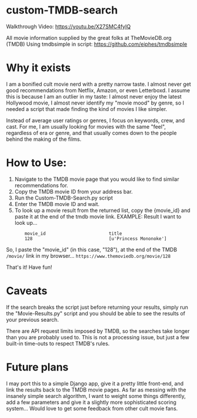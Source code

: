 # custom-TMDB-search

Walkthrough Video: https://youtu.be/X27SMC4fyIQ

All movie information supplied by the great folks at TheMovieDB.org (TMDB)
Using tmdbsimple in script:
https://github.com/eiphes/tmdbsimple

# Why it exists
I am a bonified cult movie nerd with a pretty narrow taste. I almost never get good recommendations from Netflix, Amazon, or even Letterboxd. I assume this is because I am an outlier in my taste: I almost never enjoy the latest Hollywood movie, I almost never identify my "movie mood" by genre, so I needed a script that made finding the kind of movies I like simpler.

Instead of average user ratings or genres, I focus on keywords, crew, and cast. For me, I am usually looking for movies with the same "feel", regardless of era or genre, and that usually comes down to the people behind the making of the films.

# How to Use:
1. Navigate to the TMDB movie page that you would like to find similar recommendations for.
2. Copy the TMDB movie ID from your address bar.
3. Run the Custom-TMDB-Search.py script
4. Enter the TMDB movie ID and wait.
5. To look up a movie result from the returned list, copy the {movie_id} and paste it at the end of the tmdb movie link. 
EXAMPLE:
Result I want to look up...
```
       movie_id                        title
       128                             [u'Princess Mononoke']
```
So, I paste the "movie_id" (in this case, "128"), at the end of the TMDB `/movie/` link in my browser...
`https://www.themoviedb.org/movie/128`

That's it! Have fun!

# Caveats
If the search breaks the script just before returning your results, simply run the "Movie-Results.py" script and you should be able to see the results of your previous search.

There are API request limits imposed by TMDB, so the searches take longer than you are probably used to. This is not a processing issue, but just a few built-in time-outs to respect TMDB's rules.

# Future plans
I may port this to a simple Django app, give it a pretty little front-end, and link the results back to the TMDB movie pages. As far as messing with the insanely simple search algorithm, I want to weight some things differently, add a few parameters and give it a slightly more sophisticated scoring system... Would love to get some feedback from other cult movie fans.
